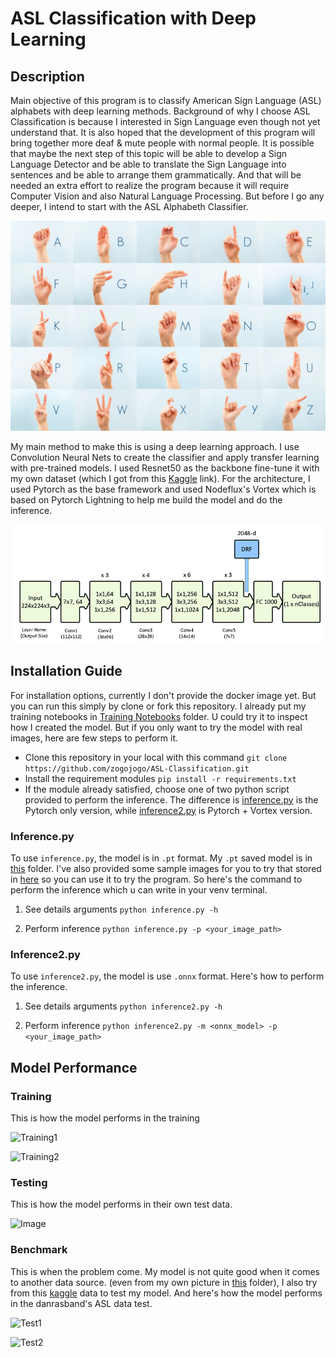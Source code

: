 # ASL Classification with Deep Learning
## Description
Main objective of this program is to classify American Sign Language (ASL) alphabets with deep learning methods. Background of why I choose ASL Classification is because I interested in Sign Language even though not yet understand that. It is also hoped that the development of this program will bring together more deaf & mute people with normal people. It is possible that maybe the next step of this topic will be able to develop a Sign Language Detector and be able to translate the Sign Language into sentences and be able to arrange them grammatically. And that will be needed an extra effort to realize the program because it will require Computer Vision and also Natural Language Processing. But before I go any deeper, I intend to start with the ASL Alphabeth Classifier.

![ASL](ASL-guide.jpg)

My main method to make this is using a deep learning approach. I use Convolution Neural Nets to create the classifier and apply transfer learning with pre-trained models. I used Resnet50 as the backbone fine-tune it with my own dataset (which I got from this [Kaggle](https://www.kaggle.com/grassknoted/asl-alphabet) link). For the architecture, I used Pytorch as the base framework and used Nodeflux's Vortex which is based on Pytorch Lightning to help me build the model and do the inference.

![Resnet](Resnet50.png)

## Installation Guide
For installation options, currently I don't provide the docker image yet. But you can run this simply by clone or fork this repository. I already put my training notebooks in [Training Notebooks](https://github.com/zogojogo/ASL-Classification/tree/main/Training%20Notebooks) folder. U could try it to inspect how I created the model. But if you only want to try the model with real images, here are few steps to perform it.

* Clone this repository in your local with this command ```git clone https://github.com/zogojogo/ASL-Classification.git```
* Install the requirement modules ```pip install -r requirements.txt```
* If the module already satisfied, choose one of two python script provided to perform the inference. The difference is [inference.py](https://github.com/zogojogo/ASL-Classification/blob/main/inference.py) is the Pytorch only version, while [inference2.py](https://github.com/zogojogo/ASL-Classification/blob/main/inference2.py) is Pytorch + Vortex version.

### Inference.py
To use ```inference.py```, the model is in ```.pt``` format. My ```.pt``` saved model is in [this](https://github.com/zogojogo/ASL-Classification/tree/main/.pt%20Models) folder. I've also provided some sample images for you to try that stored in [here](https://github.com/zogojogo/ASL-Classification/tree/main/Test%20Data) so you can use it to try the program. So here's the command to perform the inference which u can write in your venv terminal.

1. See details arguments
```python inference.py -h```

2. Perform inference
```python inference.py -p <your_image_path>```

### Inference2.py
To use ```inference2.py```, the model is use ```.onnx``` format. Here's how to perform the inference.

1. See details arguments
```python inference2.py -h```

2. Perform inference
```python inference2.py -m <onnx_model> -p <your_image_path>```

## Model Performance
### Training
This is how the model performs in the training

![Training1](Train-1.png)

![Training2](Train-2.png)
### Testing
This is how the model performs in their own test data.

![Image](Hasil-All.png)

### Benchmark
This is when the problem come. My model is not quite good when it comes to another data source. (even from my own picture in [this](https://github.com/zogojogo/ASL-Classification/tree/main/Self%20Test) folder), I also try from this [kaggle](https://www.kaggle.com/danrasband/asl-alphabet-test) data to test my model. And here's how the model performs in the danrasband's ASL data test.

![Test1](Test-1.png)

![Test2](Test-2.png)
